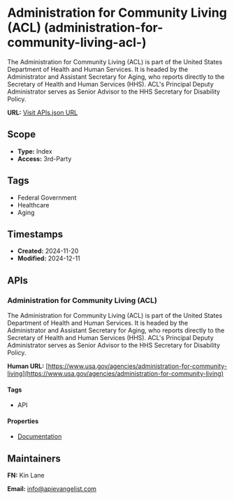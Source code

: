 # Administration for Community Living (ACL) (administration-for-community-living-acl-)
The Administration for Community Living (ACL) is part of the United States Department of Health and Human Services. It is headed by the Administrator and Assistant Secretary for Aging, who reports directly to the Secretary of Health and Human Services (HHS). ACL's Principal Deputy Administrator serves as Senior Advisor to the HHS Secretary for Disability Policy.

**URL:** [Visit APIs.json URL](https://raw.githubusercontent.com/api-search/administration-for-community-living-acl-/refs/heads/main/apis.yml)

## Scope

- **Type:** Index 
- **Access:** 3rd-Party 

## Tags

- Federal Government
- Healthcare
- Aging

## Timestamps

- **Created:** 2024-11-20 
- **Modified:** 2024-12-11 

## APIs

### Administration for Community Living (ACL)
The Administration for Community Living (ACL) is part of the United States Department of Health and Human Services. It is headed by the Administrator and Assistant Secretary for Aging, who reports directly to the Secretary of Health and Human Services (HHS). ACL's Principal Deputy Administrator serves as Senior Advisor to the HHS Secretary for Disability Policy.

**Human URL:** [https://www.usa.gov/agencies/administration-for-community-living](https://www.usa.gov/agencies/administration-for-community-living)

#### Tags

- API

#### Properties

- [Documentation](https://www.usa.gov/agencies/administration-for-community-living)

## Maintainers

**FN:** Kin Lane

**Email:** info@apievangelist.com


